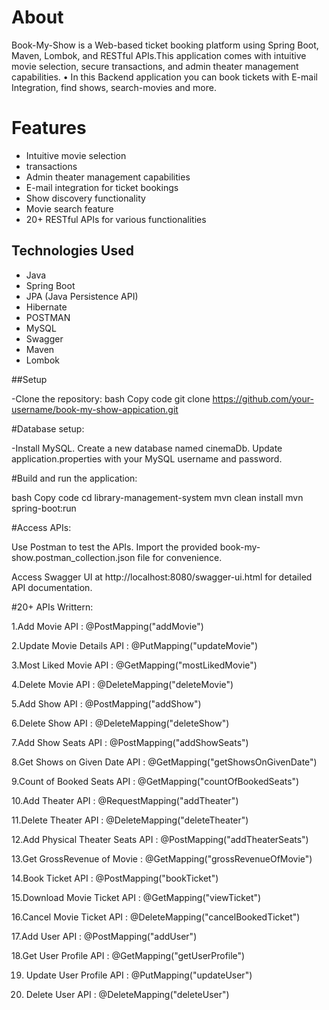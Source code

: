 # About 

Book-My-Show is a Web-based ticket booking platform using Spring Boot, Maven, Lombok, and RESTful APIs.This application comes with intuitive movie selection, secure transactions, and admin theater management capabilities.
• In this Backend application you can book tickets with E-mail Integration, find shows, search-movies and more.

# Features

- Intuitive movie selection
- transactions
- Admin theater management capabilities
- E-mail integration for ticket bookings
- Show discovery functionality
- Movie search feature
- 20+ RESTful APIs for various functionalities

## Technologies Used

- Java
- Spring Boot
- JPA (Java Persistence API)
- Hibernate
- POSTMAN
- MySQL
- Swagger
- Maven
- Lombok

##Setup

-Clone the repository: bash Copy code git clone https://github.com/your-username/book-my-show-appication.git

#Database setup:

-Install MySQL. Create a new database named cinemaDb. Update application.properties with your MySQL username and password.

#Build and run the application:

bash Copy code cd library-management-system mvn clean install mvn spring-boot:run

#Access APIs:

Use Postman to test the APIs. Import the provided book-my-show.postman_collection.json file for convenience.

Access Swagger UI at http://localhost:8080/swagger-ui.html for detailed API documentation.

#20+ APIs Writtern:

1.Add Movie API : @PostMapping("addMovie")

2.Update Movie Details API : @PutMapping("updateMovie")

3.Most Liked Movie API : @GetMapping("mostLikedMovie")
 
4.Delete Movie API : @DeleteMapping("deleteMovie")

5.Add Show API : @PostMapping("addShow")

6.Delete Show API : @DeleteMapping("deleteShow")

7.Add Show Seats API : @PostMapping("addShowSeats")

8.Get Shows on Given Date API : @GetMapping("getShowsOnGivenDate")

9.Count of Booked Seats API : @GetMapping("countOfBookedSeats")

10.Add Theater API : @RequestMapping("addTheater")

11.Delete Theater API : @DeleteMapping("deleteTheater")

12.Add Physical Theater Seats API : @PostMapping("addTheaterSeats")

13.Get GrossRevenue of Movie : @GetMapping("grossRevenueOfMovie")

14.Book Ticket API : @PostMapping("bookTicket")

15.Download Movie Ticket API : @GetMapping("viewTicket")

16.Cancel Movie Ticket API : @DeleteMapping("cancelBookedTicket")

17.Add User API : @PostMapping("addUser")

18.Get User Profile API :  @GetMapping("getUserProfile") 

19. Update User Profile API : @PutMapping("updateUser")

20. Delete User API : @DeleteMapping("deleteUser")


